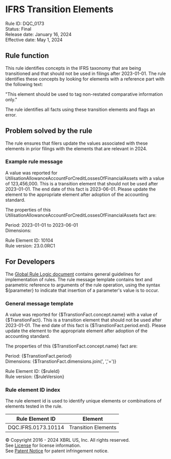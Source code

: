 # IFRS Transition Elements  
Rule ID: DQC_0173  
Status: Final  
Release date: January 16, 2024  
Effective date: May 1, 2024  
  
## Rule function

This rule identifies concepts in the IFRS taxonomy that are being transitioned and that should not be used in filings after 2023-01-01. The rule identifies these concepts by looking for elements with a reference part with the following text:

"This element should be used to tag non-restated comparative information only."

The rule identifies all facts using these transition elements and flags an error.

## Problem solved by the rule  
The rule ensures that filers update the values associated with these elements in prior filings with the elements that are relevant in 2024.    

### Example rule message
A value was reported for UtilisationAllowanceAccountForCreditLossesOfFinancialAssets with a value of 123,456,000.  This is a transition element that should not be used after 2023-01-01. The end date of this fact is 2023-06-01. Please update the element to the appropriate element after adoption of the accounting standard.

The properties of this UtilisationAllowanceAccountForCreditLossesOfFinancialAssets fact are:  

Period: 2023-01-01 to 2023-06-01  
Dimensions:   

Rule Element ID: 10104  
Rule version: 23.0.0RC1 

## For Developers  
The [Global Rule Logic document](https://github.com/DataQualityCommittee/dqc_us_rules/blob/master/docs/GlobalRuleLogic.md) contains general guidelines for implementation of rules. The rule message template contains text and parametric reference to arguments of the rule operation, using the syntax ${parameter} to indicate that insertion of a parameter's value is to occur. 

### General message template
A value was reported for {$TranstionFact.concept.name} with a value of {$TranstionFact}.  This is a transition element that should not be used after 2023-01-01. The end date of this fact is {$TranstionFact.period.end}. Please update the element to the appropriate element after adoption of the accounting standard.

The properties of this {$TranstionFact.concept.name} fact are:  

Period: {$TranstionFact.period}  
Dimensions: {$TranstionFact.dimensions.join(', ','=')}  

Rule Element ID: {$ruleId}  
Rule version: {$ruleVersion}  

### Rule element ID index  
The rule element id is used to identify unique elements or combinations of elements tested in the rule.

|Rule Element ID|Element|
|--- |--- |
| DQC.IFRS.0173.10114 | Transition Elements |

© Copyright 2016 - 2024 XBRL US, Inc. All rights reserved.   
See [License](https://xbrl.us/dqc-license) for license information.  
See [Patent Notice](https://xbrl.us/dqc-patent) for patent infringement notice.  